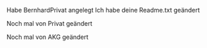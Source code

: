Habe BernhardPrivat angelegt
Ich habe deine Readme.txt geändert

Noch mal von Privat geändert


Noch mal von AKG geändert
